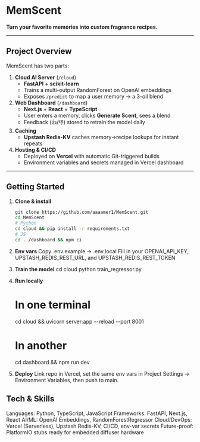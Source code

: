 # MemScent

**Turn your favorite memories into custom fragrance recipes.**

---

## Project Overview

MemScent has two parts:

1. **Cloud AI Server** (`/cloud`)  
   - **FastAPI** + **scikit-learn**  
   - Trains a multi-output RandomForest on OpenAI embeddings  
   - Exposes `/predict` to map a user memory → a 3-oil blend  
2. **Web Dashboard** (`/dashboard`)  
   - **Next.js** + **React** + **TypeScript**  
   - User enters a memory, clicks **Generate Scent**, sees a blend  
   - Feedback (👍/👎) stored to retrain the model daily  
3. **Caching**  
   - **Upstash Redis-KV** caches memory→recipe lookups for instant repeats  
4. **Hosting & CI/CD**  
   - Deployed on **Vercel** with automatic Git-triggered builds  
   - Environment variables and secrets managed in Vercel dashboard

---

## Getting Started

1. **Clone & install**  
   ```bash
   git clone https://github.com/aaaamer1/MemScent.git
   cd MemScent
   # Python
   cd cloud && pip install -r requirements.txt
   # JS
   cd ../dashboard && npm ci

   
2. **Env vars**
    Copy .env.example → .env.local
    Fill in your OPENAI_API_KEY, UPSTASH_REDIS_REST_URL, and UPSTASH_REDIS_REST_TOKEN


3. **Train the model**
    cd cloud
    python train_regressor.py

4. **Run locally**
    # In one terminal
    cd cloud && uvicorn server:app --reload --port 8001
    # In another
    cd dashboard && npm run dev

5. **Deploy**
    Link repo in Vercel, set the same env vars in Project Settings → Environment Variables, then push to main.


## Tech & Skills

Languages: Python, TypeScript, JavaScript
Frameworks: FastAPI, Next.js, React
AI/ML: OpenAI Embeddings, RandomForestRegressor
Cloud/DevOps: Vercel (Serverless), Upstash Redis-KV, CI/CD, env-var secrets
Future-proof: PlatformIO stubs ready for embedded diffuser hardware

